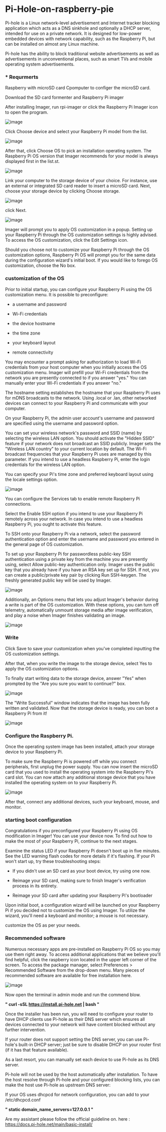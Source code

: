 # Pi-Hole-on-raspberry-pie

Pi-hole is a Linux network-level advertisement and Internet tracker blocking application which acts as a DNS sinkhole and optionally a DHCP server, intended for use on a private network. It is designed for low-power embedded devices with network capability, such as the Raspberry Pi, but can be installed on almost any Linux machine.

Pi-hole has the ability to block traditional website advertisements as well as advertisements in unconventional places, such as smart TVs and mobile operating system advertisements.

<h3> <b>* Requrmerts</b> </h3>

  Raspberry with microSD card
  Cpomputer to configer the microSD card.

  Download the SD card formenter and Raspberry Pi imager

 After installing Imager, run rpi-imager or click the Raspberry Pi Imager icon to open the program.

 ![image](https://github.com/patel5d2/Pi-Hole-on-raspberry-pie/assets/131821512/e112d26b-d1d3-4938-bab1-6c0659533458)

 Click Choose device and select your Raspberry Pi model from the list.

 ![image](https://github.com/patel5d2/Pi-Hole-on-raspberry-pie/assets/131821512/8401c5d1-380d-414b-bc08-2380fea38740)

 After that, click Choose OS to pick an installation operating system. The Raspberry Pi OS version that Imager recommends for your model is always displayed first in the list.st.

 ![image](https://github.com/patel5d2/Pi-Hole-on-raspberry-pie/assets/131821512/79e2b98e-3ca2-4f89-936a-9b63e149d54d)

 Link your computer to the storage device of your choice. For instance, use an external or integrated SD card reader to insert a microSD card. Next, choose your storage device by clicking Choose storage.

 ![image](https://github.com/patel5d2/Pi-Hole-on-raspberry-pie/assets/131821512/8c1ba304-c1a1-405b-ba49-3a1cf0493cbc)

 click Next.

 ![image](https://github.com/patel5d2/Pi-Hole-on-raspberry-pie/assets/131821512/74a5b9a7-676c-419d-bed0-f6ff60deec45)

 Imager will prompt you to apply OS customization in a popup. Setting up your Raspberry Pi through the OS customization settings is highly advised. To access the OS customization, click the Edit Settings icon.

Should you choose not to customize your Raspberry Pi through the OS customization options, Raspberry Pi OS will prompt you for the same data during the configuration wizard's initial boot. If you would like to forego OS customization, choose the No box.

<h3> <b> customization of the OS </b> </h3>

Prior to initial startup, you can configure your Raspberry Pi using the OS customization menu. It is possible to preconfigure:

   * a username and password

   * Wi-Fi credentials

   * the device hostname

   * the time zone

   * your keyboard layout

   * remote connectivity

You may encounter a prompt asking for authorization to load Wi-Fi credentials from your host computer when you initially access the OS customization menu. Imager will prefill your Wi-Fi credentials from the network you are presently connected to if you answer "yes." You can manually enter your Wi-Fi credentials if you answer "no."

The hostname setting establishes the hostname that your Raspberry Pi uses for mDNS broadcasts to the network. Using <hostname>.local or <hostname>.lan, other networked devices can connect to your Raspberry Pi and communicate with your computer.

On your Raspberry Pi, the admin user account's username and password are specified using the username and password option.

You can set your wireless network's password and SSID (name) by selecting the wireless LAN option. You should activate the "Hidden SSID" feature if your network does not broadcast an SSID publicly. Imager sets the "Wireless LAN country" to your current location by default. The Wi-Fi broadcast frequencies that your Raspberry Pi uses are managed by this parameter. If you intend to use a headless Raspberry Pi, enter the login credentials for the wireless LAN option.

You can specify your Pi's time zone and preferred keyboard layout using the locale settings option.

![image](https://github.com/patel5d2/Pi-Hole-on-raspberry-pie/assets/131821512/61bb2d71-848c-46c5-9fe9-6d33066ac10e)

You can configure the Services tab to enable remote Raspberry Pi connections.

Select the Enable SSH option if you intend to use your Raspberry Pi remotely across your network. In case you intend to use a headless Raspberry Pi, you ought to activate this feature.

To SSH onto your Raspberry Pi via a network, select the password authentication option and enter the username and password you entered in the general page of OS customization.

To set up your Raspberry Pi for passwordless public-key SSH authentication using a private key from the machine you are presently using, select Allow public-key authentication only. Imager uses the public key that you already have if you have an RSA key set up for SSH. If not, you can create a public/private key pair by clicking Run SSH-keygen. The freshly generated public key will be used by Imager.

![image](https://github.com/patel5d2/Pi-Hole-on-raspberry-pie/assets/131821512/70e65272-9ffd-4324-80b4-88b8cd304abd)

Additionally, an Options menu that lets you adjust Imager's behavior during a write is part of the OS customization. With these options, you can turn off telemetry, automatically unmount storage media after image verification, and play a noise when Imager finishes validating an image.

![image](https://github.com/patel5d2/Pi-Hole-on-raspberry-pie/assets/131821512/2a3272d0-c8ae-4e6d-82d7-c8140e54dc47)

<h3> <b> Write </b> </h3>

Click Save to save your customization when you've completed inputting the OS customization settings.

After that, when you write the image to the storage device, select Yes to apply the OS customization options.

To finally start writing data to the storage device, answer "Yes" when prompted by the "Are you sure you want to continue?" box.

![image](https://github.com/patel5d2/Pi-Hole-on-raspberry-pie/assets/131821512/945a3a02-29fe-4518-8871-dbf4ce99bc47)

The "Write Successful" window indicates that the image has been fully written and validated. Now that the storage device is ready, you can boot a Raspberry Pi from it!

![image](https://github.com/patel5d2/Pi-Hole-on-raspberry-pie/assets/131821512/8670f6e8-e9bb-4911-920f-93d760776b93)

<h3> <b> Configure the Raspberry Pi. </b> </h3>

Once the operating system image has been installed, attach your storage device to your Raspberry Pi.

To make sure the Raspberry Pi is powered off while you connect peripherals, first unplug the power supply. You can now insert the microSD card that you used to install the operating system into the Raspberry Pi's card slot. You can now attach any additional storage device that you have installed the operating system on to your Raspberry Pi.

![image](https://github.com/patel5d2/Pi-Hole-on-raspberry-pie/assets/131821512/b1976ddc-b32b-484a-9c32-da934be6f89b)

After that, connect any additional devices, such your keyboard, mouse, and monitor.


<h3> <b> starting boot configuration </b> </h3>

Congratulations if you preconfigured your Raspberry Pi using OS modification in Imager! You can use your device now. To find out how to make the most of your Raspberry Pi, continue to the next stages.

Examine the status LED if your Raspberry Pi doesn't boot up in five minutes. See the LED warning flash codes for more details if it's flashing. If your Pi won't start up, try these troubleshooting steps:

 * If you didn't use an SD card as your boot device, try using one now.

 * Reimage your SD card, making sure to finish Imager's verification process in its entirety.

 * Reimage your SD card after updating your Raspberry Pi's bootloader

Upon initial boot, a configuration wizard will be launched on your Raspberry Pi if you decided not to customize the OS using Imager. To utilize the wizard, you'll need a keyboard and monitor; a mouse is not necessary.

customize the OS as per your needs.

<h3> <b> Recommended software  </b> </h3>

Numerous necessary apps are pre-installed on Raspberry Pi OS so you may use them right away. To access additional applications that we believe you'll find helpful, click the raspberry icon located in the upper left corner of the screen. To access the package manager, select Preferences > Recommended Software from the drop-down menu. Many pieces of recommended software are available for free installation here.

![image](https://github.com/patel5d2/Pi-Hole-on-raspberry-pie/assets/131821512/7eb89f97-54b6-41e7-8b58-23da994297b2)

Now open the terminal in admin mode and run the commend blow.

<b> " curl -sSL https://install.pi-hole.net | bash " </b>

Once the installer has been run, you will need to configure your router to have DHCP clients use Pi-hole as their DNS server which ensures all devices connected to your network will have content blocked without any further intervention.

If your router does not support setting the DNS server, you can use Pi-hole's built-in DHCP server; just be sure to disable DHCP on your router first (if it has that feature available).

As a last resort, you can manually set each device to use Pi-hole as its DNS server.

Pi-hole will not be used by the host automatically after installation. To have the host resolve through Pi-hole and your configured blocking lists, you can make the host use Pi-hole as upstream DNS server:

If your OS uses dhcpcd for network configuration, you can add to your /etc/dhcpcd.conf

<b> " static domain_name_servers=127.0.0.1 " </b>

Are my assistant please follow the official guideline on. here : https://docs.pi-hole.net/main/basic-install/



















  
  
  
